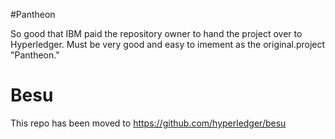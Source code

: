 #Pantheon

So good that IBM paid the repository owner to hand the project over to Hyperledger. Must be very good and easy to imement as the original.project "Pantheon."


# Besu

This repo has been moved to https://github.com/hyperledger/besu
